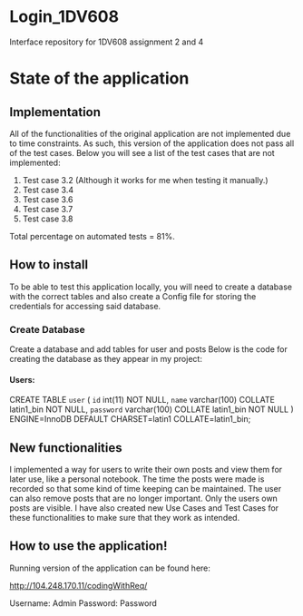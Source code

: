 # Login_1DV608
Interface repository for 1DV608 assignment 2 and 4

# State of the application
## Implementation
All of the functionalities of the original application are not implemented due to time constraints.
As such, this version of the application does not pass all of the test cases.
Below you will see a list of the test cases that are not implemented:
1. Test case 3.2 (Although it works for me when testing it manually.)
2. Test case 3.4
4. Test case 3.6
5. Test case 3.7
6. Test case 3.8

Total percentage on automated tests = 81%.

## How to install

To be able to test this application locally, you will need to create a database with the correct tables and also create a Config file for storing the credentials for accessing said database.

### Create Database
Create a database and add tables for user and posts
Below is the code for creating the database as they appear in my project:

#### Users:
CREATE TABLE `user` (
  `id` int(11) NOT NULL,
  `name` varchar(100) COLLATE latin1_bin NOT NULL,
  `password` varchar(100) COLLATE latin1_bin NOT NULL
) ENGINE=InnoDB DEFAULT CHARSET=latin1 COLLATE=latin1_bin;



## New functionalities
I implemented a way for users to write their own posts and view them for later use, like a personal notebook. The time the posts were made is recorded so that some kind of time keeping can be maintained. The user can also remove posts that are no longer important. Only the users own posts are visible. I have also created new Use Cases and Test Cases for these functionalities to make sure that they work as intended.

## How to use the application!

Running version of the application can be found here: 

http://104.248.170.11/codingWithReq/

Username: Admin
Password: Password





